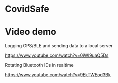 # CovidSafe

Video demo
=======
Logging GPS/BLE and sending data to a local server

https://www.youtube.com/watch?v=0iWl9uaQ5Ds

Rotating Bluetooth IDs in realtime

https://www.youtube.com/watch?v=9EkTWEod3Bk

